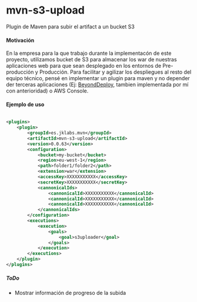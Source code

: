 # mvn-s3-upload

Plugin de Maven para subir el artifact a un bucket S3

#### Motivación

En la empresa para la que trabajo durante la implementacón de este proyecto, utilizamos bucket de S3 para almacenar los 
war de nuestras aplicaciones web para que sean desplegado en los entornos de Pre-producción y Producción.
Para facilitar y agilizar los despliegues al resto del equipo técnico, pensé en implementar un plugin para maven y no
depender der terceras aplicaciones (Ej: [BeyondDeploy](https://curriculum-a2a80.web.app/portfolio.html), tambien
implementada por mí
con anterioridad) o AWS Console.

#### Ejemplo de uso

```xml

<plugins>
    <plugin>
        <groupId>es.jklabs.mvn</groupId>
        <artifactId>mvn-s3-upload</artifactId>
        <version>0.0.63</version>
        <configuration>
            <bucket>my-bucket</bucket>
            <region>eu-west-1</region>
            <path>folder1/folder2</path>
            <extension>war</extension>
            <accessKey>XXXXXXXXXXX</accessKey>
            <secretKey>XXXXXXXXXXX</secretKey>
            <cannonicalIds>
                <cannonicalId>XXXXXXXXXXX</cannonicalId>
                <cannonicalId>XXXXXXXXXXX</cannonicalId>
                <cannonicalId>XXXXXXXXXXX</cannonicalId>
            </cannonicalIds>
        </configuration>
        <executions>
            <execution>
                <goals>
                    <goal>s3uploader</goal>
                </goals>
            </execution>
        </executions>
    </plugin>
</plugins>
```

##### ToDo

- Mostrar información de progreso de la subida
